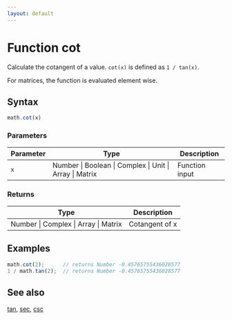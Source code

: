 ```yaml
---
layout: default
---
```


<h1 id="function-cot">Function cot</h1>

Calculate the cotangent of a value. `cot(x)` is defined as `1 / tan(x)`.

For matrices, the function is evaluated element wise.


<h2 id="syntax">Syntax</h2>

```js
math.cot(x)
```

<h3 id="parameters">Parameters</h3>

Parameter | Type | Description
--------- | ---- | -----------
`x` | Number &#124; Boolean &#124; Complex &#124; Unit &#124; Array &#124; Matrix | Function input

<h3 id="returns">Returns</h3>

Type | Description
---- | -----------
Number &#124; Complex &#124; Array &#124; Matrix | Cotangent of x


<h2 id="examples">Examples</h2>

```js
math.cot(2);      // returns Number -0.45765755436028577
1 / math.tan(2);  // returns Number -0.45765755436028577
```


<h2 id="see-also">See also</h2>

[tan](tan.html),
[sec](sec.html),
[csc](csc.html)


<!-- Note: This file is automatically generated from source code comments. Changes made in this file will be overridden. -->
